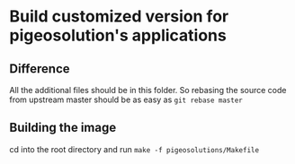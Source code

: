 # Build customized version for pigeosolution's applications

## Difference
All the additional files should be in this folder. So rebasing the source code from upstream master should be as easy as `git rebase master`

## Building the image
cd into the root directory and run `make -f pigeosolutions/Makefile`
